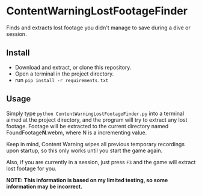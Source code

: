 # ContentWarningLostFootageFinder
Finds and extracts lost footage you didn't manage to save during a dive or session.

## Install
* Download and extract, or clone this repository.
* Open a terminal in the project directory.
* run `pip install -r requirements.txt`

## Usage
Simply type `python ContentWarningLostFootageFinder.py` into a terminal aimed at the project directory, and the program will try to extract any lost footage. Footage will be extracted to the current directory named FoundFootage**N**.webm, where N is a incrementing value.

Keep in mind, Content Warning wipes all previous temporary recordings upon startup, so this only works until you start the game again.

Also, if you are currently in a session, just press `F3` and the game will extract lost footage for you.

**NOTE: This information is based on my limited testing, so some information may be incorrect.**
